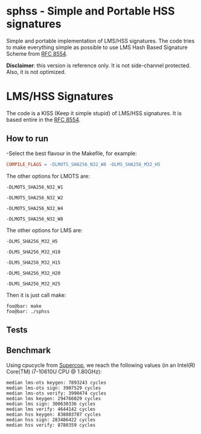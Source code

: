 # sphss - Simple and Portable HSS signatures
Simple and portable implementation of LMS/HSS signatures. The code tries to make everything simple as possible to use LMS Hash Based Signature Scheme from [RFC 8554](https://datatracker.ietf.org/doc/html/rfc8554).

**Disclaimer**: this version is reference only. It is not side-channel protected. Also, it is not optimized.
# LMS/HSS Signatures
The code is a KISS (Keep it simple stupid) of LMS/HSS signatures.
It is based entire in the [RFC 8554](https://datatracker.ietf.org/doc/html/rfc8554).


## How to run
-Select the best flavour in the Makefile, for example:
```Makefile
COMPILE_FLAGS = -DLMOTS_SHA256_N32_W8 -DLMS_SHA256_M32_H5
```
The other options for LMOTS are:
```
-DLMOTS_SHA256_N32_W1 

-DLMOTS_SHA256_N32_W2

-DLMOTS_SHA256_N32_W4 

-DLMOTS_SHA256_N32_W8 
```
The other options for LMS are:
```
-DLMS_SHA256_M32_H5

-DLMS_SHA256_M32_H10

-DLMS_SHA256_M32_H15

-DLMS_SHA256_M32_H20

-DLMS_SHA256_M32_H25
```
Then it is just call make:
```Console
foo@bar: make
foo@bar: ./sphss
```

## Tests

## Benchmark
Using cpucycle from [Supercop](https://bench.cr.yp.to/supercop.html), we reach the following values (in an Intel(R) Core(TM) i7-10610U CPU @ 1.80GHz):

```
median lms-ots keygen: 7893243 cycles 
median lms-ots sign: 3907529 cycles 
median lms-ots verify: 3990474 cycles 
median lms keygen: 294766029 cycles 
median lms sign: 300630336 cycles 
median lms verify: 4644142 cycles 
median hss keygen: 838803787 cycles 
median hss sign: 283486422 cycles 
median hss verify: 8780359 cycles 
```
